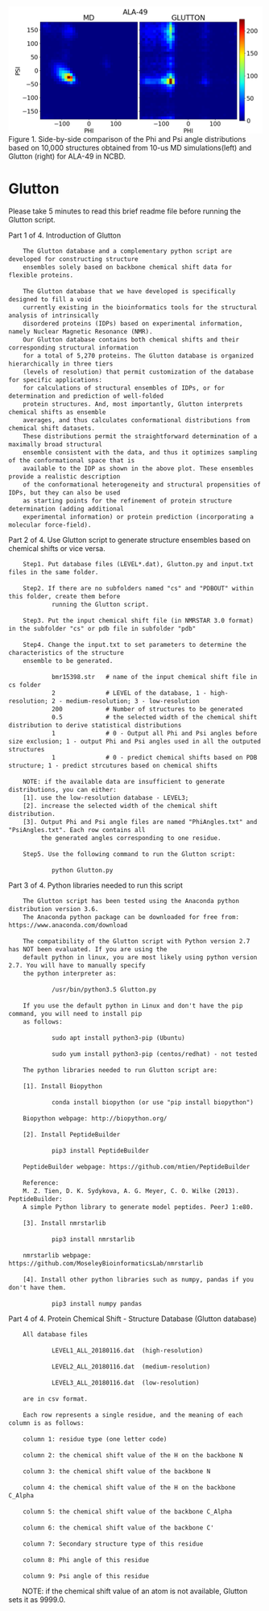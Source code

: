 ![alt text](https://github.com/YeeHo/Glutton/blob/master/NCBD-49.png)
Figure 1. Side-by-side comparison of the Phi and Psi angle distributions based on 10,000 structures obtained from 10-us MD simulations(left) and Glutton (right) for ALA-49 in NCBD. 

# Glutton
Please take 5 minutes to read this brief readme file before running the Glutton script. 

Part 1 of 4. Introduction of Glutton

        The Glutton database and a complementary python script are developed for constructing structure 
        ensembles solely based on backbone chemical shift data for flexible proteins.
        
        The Glutton database that we have developed is specifically designed to fill a void
        currently existing in the bioinformatics tools for the structural analysis of intrinsically
        disordered proteins (IDPs) based on experimental information, namely Nuclear Magnetic Resonance (NMR). 
        Our Glutton database contains both chemical shifts and their corresponding structural information 
        for a total of 5,270 proteins. The Glutton database is organized hierarchically in three tiers
        (levels of resolution) that permit customization of the database for specific applications: 
        for calculations of structural ensembles of IDPs, or for determination and prediction of well-folded 
        protein structures. And, most importantly, Glutton interprets chemical shifts as ensemble 
        averages, and thus calculates conformational distributions from chemical shift datasets. 
        These distributions permit the straightforward determination of a maximally broad structural 
        ensemble consistent with the data, and thus it optimizes sampling of the conformational space that is
        available to the IDP as shown in the above plot. These ensembles provide a realistic description
        of the conformational heterogeneity and structural propensities of IDPs, but they can also be used 
        as starting points for the refinement of protein structure determination (adding additional 
        experimental information) or protein prediction (incorporating a molecular force-field).

Part 2 of 4. Use Glutton script to generate structure ensembles based on chemical shifts or vice versa.

        Step1. Put database files (LEVEL*.dat), Glutton.py and input.txt files in the same folder.

        Step2. If there are no subfolders named "cs" and "PDBOUT" within this folder, create them before 
                running the Glutton script.

        Step3. Put the input chemical shift file (in NMRSTAR 3.0 format) in the subfolder "cs" or pdb file in subfolder "pdb"

        Step4. Change the input.txt to set parameters to determine the characteristics of the structure 
        ensemble to be generated.

                bmr15398.str   # name of the input chemical shift file in cs folder
                2              # LEVEL of the database, 1 - high-resolution; 2 - medium-resolution; 3 - low-resolution 
                200            # Number of structures to be generated
                0.5            # the selected width of the chemical shift distribution to derive statistical distributions
                1              # 0 - Output all Phi and Psi angles before size exclusion; 1 - output Phi and Psi angles used in all the outputed structures
                1              # 0 - predict chemical shifts based on PDB structure; 1 - predict strcutures based on chemical shifts

        NOTE: if the available data are insufficient to generate distributions, you can either: 
        [1]. use the low-resolution database - LEVEL3;            
        [2]. increase the selected width of the chemical shift distribution. 
        [3]. Output Phi and Psi angle files are named "PhiAngles.txt" and "PsiAngles.txt". Each row contains all
             the generated angles corresponding to one residue.
 
        Step5. Use the following command to run the Glutton script:

                python Glutton.py
 
Part 3 of 4. Python libraries needed to run this script

        The Glutton script has been tested using the Anaconda python distribution version 3.6. 
        The Anaconda python package can be downloaded for free from: https://www.anaconda.com/download
        
        The compatibility of the Glutton script with Python version 2.7 has NOT been evaluated. If you are using the 
        default python in linux, you are most likely using python version 2.7. You will have to manually specify 
        the python interpreter as:
        
                /usr/bin/python3.5 Glutton.py
        
        If you use the default python in Linux and don't have the pip command, you will need to install pip 
        as follows:
        
                sudo apt install python3-pip (Ubuntu)
        
                sudo yum install python3-pip (centos/redhat) - not tested

        The python libraries needed to run Glutton script are:

        [1]. Install Biopython

                conda install biopython (or use "pip install biopython")
  
        Biopython webpage: http://biopython.org/
  
        [2]. Install PeptideBuilder

                pip3 install PeptideBuilder

        PeptideBuilder webpage: https://github.com/mtien/PeptideBuilder
  
        Reference:
        M. Z. Tien, D. K. Sydykova, A. G. Meyer, C. O. Wilke (2013). PeptideBuilder:
        A simple Python library to generate model peptides. PeerJ 1:e80.

        [3]. Install nmrstarlib
        
                pip3 install nmrstarlib

        nmrstarlib webpage: https://github.com/MoseleyBioinformaticsLab/nmrstarlib        

        [4]. Install other python libraries such as numpy, pandas if you don't have them.
        
                pip3 install numpy pandas

Part 4 of 4. Protein Chemical Shift - Structure Database (Glutton database)

        All database files 

                LEVEL1_ALL_20180116.dat  (high-resolution)

                LEVEL2_ALL_20180116.dat  (medium-resolution)

                LEVEL3_ALL_20180116.dat  (low-resolution)

        are in csv format. 

        Each row represents a single residue, and the meaning of each column is as follows:

        column 1: residue type (one letter code)

        column 2: the chemical shift value of the H on the backbone N

        column 3: the chemical shift value of the backbone N

        column 4: the chemical shift value of the H on the backbone C_Alpha

        column 5: the chemical shift value of the backbone C_Alpha

        column 6: the chemical shift value of the backbone C'

        column 7: Secondary structure type of this residue

        column 8: Phi angle of this residue

        column 9: Psi angle of this residue

        NOTE: if the chemical shift value of an atom is not available, Glutton sets it as 9999.0. 

